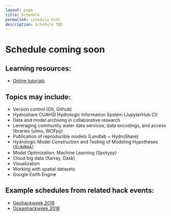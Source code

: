 ```yaml
---
layout: page
title: Schedule
permalink: schedule.html
description: Schedule TBD 
---
```

# Schedule coming soon

## Learning resources:

* <a href="https://waterhackweek.github.io/wiki/learning_resources.html">Online tutorials</a>


## Topics may include: 

* Version control (Git, Github)
* Hydroshare CUAHSI Hydrologic Information System (JupyterHub CI)
* Data and model archiving in collaborative research 
* Leveraging community water data services, data encodings, and access libraries (ulmo, WOFpy)
* Publication of reproducible models (Landlab + HydroShare)
* Hydrologic Model Construction and Testing of Modeling Hypotheses (SUMMA)
* Model Optimization, Machine Learning (Spotypy)
* Cloud big data (Xarray, Dask)
* Visualization 
* Working with spatial datasets
* Google Earth Engine 

## Example schedules from related hack events:

*  <a href="https://geohackweek.github.io/schedule.html">Geohackweek 2018</a>
*  <a href="https://oceanhackweek.github.io/schedule.html">Oceanhackweek 2018</a>
